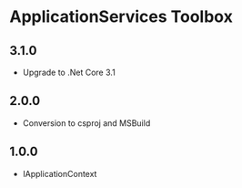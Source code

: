 # ApplicationServices Toolbox

## 3.1.0

- Upgrade to .Net Core 3.1

## 2.0.0

- Conversion to csproj and MSBuild

## 1.0.0

- IApplicationContext
